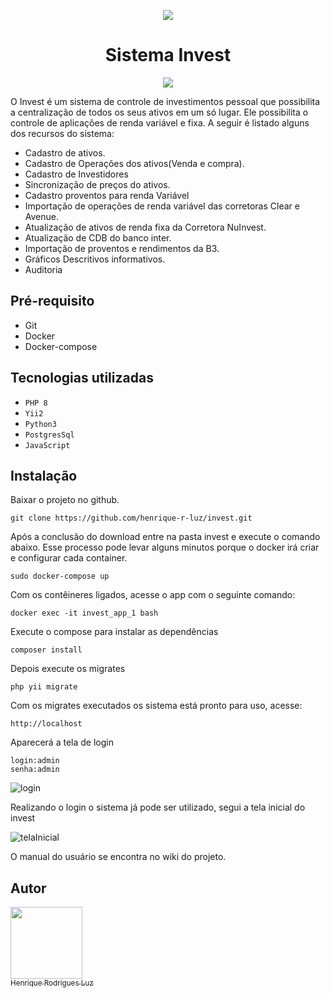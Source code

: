 

<p align="center">
  <img src="https://user-images.githubusercontent.com/12544898/174111505-79690883-5889-48f8-aba3-22e193daba76.png">
</p>
<h1 align="center"!>Sistema Invest </h1>
<p align="center">
<img src="http://img.shields.io/static/v1?label=STATUS&message=EM%20DESENVOLVIMENTO&color=GREEN&style=for-the-badge"/>
</p>
O Invest é um sistema de controle de investimentos pessoal que possibilita a centralização de todos os seus ativos em um só lugar. Ele possibilita o controle de aplicações de renda variável e fixa. A seguir é listado alguns dos recursos do sistema:

 - Cadastro de ativos.
 - Cadastro de Operações dos ativos(Venda e compra).
 - Cadastro de Investidores
 - Sincronização de preços do ativos.
 - Cadastro proventos para renda Variável
 - Importação de operações de renda variável das corretoras Clear e Avenue.
 - Atualização de ativos de renda fixa da Corretora NuInvest.
 - Atualização de CDB do banco inter.
 - Importação de proventos e rendimentos da B3. 
 - Gráficos Descritivos informativos. 
 - Auditoria 
    
 ## Pré-requisito
   - Git
   - Docker
   - Docker-compose

## Tecnologias utilizadas

- ``PHP 8``
- ``Yii2``
- ``Python3``
- ``PostgresSql``
- ``JavaScript``

    
 ## Instalação
 Baixar o projeto no github.
 ~~~
 git clone https://github.com/henrique-r-luz/invest.git
 ~~~ 
 Após a conclusão do download entre na pasta invest e execute o comando abaixo.
 Esse processo pode levar alguns minutos porque o docker irá criar e configurar
 cada container. 
 ~~~
 sudo docker-compose up
 ~~~ 
 Com os contêineres ligados, acesse o app com o seguinte comando:
 ~~~
 docker exec -it invest_app_1 bash
 ~~~
 Execute o compose para instalar as dependências
 ~~~
 composer install
 ~~~
 Depois execute os migrates 
 ~~~
 php yii migrate
 ~~~
 Com os migrates executados os sistema está pronto para uso, acesse:
 ~~~
 http://localhost
 ~~~
 Aparecerá a tela de login
 ~~~
 login:admin
 senha:admin
 ~~~
 
 ![login](https://user-images.githubusercontent.com/12544898/174130185-cb875c32-7f8c-4ddd-974c-29a611f77ef5.png)
 
 Realizando o login o sistema já pode ser utilizado, segui a tela inicial do invest
 
 ![telaInicial](https://user-images.githubusercontent.com/12544898/174131132-31e9e679-23db-4a6b-a565-c83c432e4d56.png)
 
 O manual do usuário se encontra no wiki do projeto.
 
 ## Autor

 [<img src="https://user-images.githubusercontent.com/12544898/174133076-fc3467c3-3908-436f-af3d-2635e4312180.png" width=115><br><sub>Henrique Rodrigues Luz</sub>](https://github.com/henrique-r-luz) 

 
 
